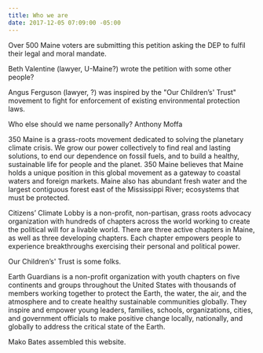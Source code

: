 ```yaml
---
title: Who we are
date: 2017-12-05 07:09:00 -05:00
---
```


Over 500 Maine voters are submitting this petition asking the DEP to fulfil their legal and moral mandate.

Beth Valentine (lawyer, U-Maine?) wrote the petition with some other people?

Angus Ferguson (lawyer, ?) was inspired by the "Our Children’s' Trust" movement to fight for enforcement of existing environmental protection laws. 

Who else should we name personally? Anthony Moffa

350 Maine is a grass-roots movement dedicated to solving the planetary climate crisis. We grow our power collectively to find real and lasting solutions, to end our dependence on fossil fuels, and to build a healthy, sustainable life for people and the planet. 350 Maine believes that Maine holds a unique position in this global movement as a gateway to coastal waters and foreign markets. Maine also has abundant fresh water and the largest contiguous forest east of the Mississippi River; ecosystems that must be protected.

Citizens’ Climate Lobby is a non-profit, non-partisan, grass roots advocacy organization with hundreds of chapters across the world working to create the political will for a livable world. There are three active chapters in Maine, as well as three developing chapters. Each chapter empowers people to experience breakthroughs exercising their personal and political power.

Our Children’s' Trust is some folks.

Earth Guardians is a non-profit organization with youth chapters on five continents and groups throughout the United States with thousands of members working together to protect the Earth, the water, the air, and the atmosphere and to create healthy sustainable communities
globally. They inspire and empower young leaders, families, schools, organizations, cities, and government officials to make positive change locally, nationally, and globally to address the critical state of the Earth.

Mako Bates assembled this website.